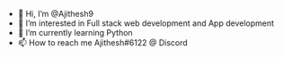 - 👋 Hi, I’m @Ajithesh9
- 👀 I’m interested in Full stack web development and App development
- 🌱 I’m currently learning Python
- 📫 How to reach me Ajithesh#6122 @ Discord

<!---
Ajithesh9/Ajithesh9 is a ✨ special ✨ repository because its `README.md` (this file) appears on your GitHub profile.
You can click the Preview link to take a look at your changes.
--->
